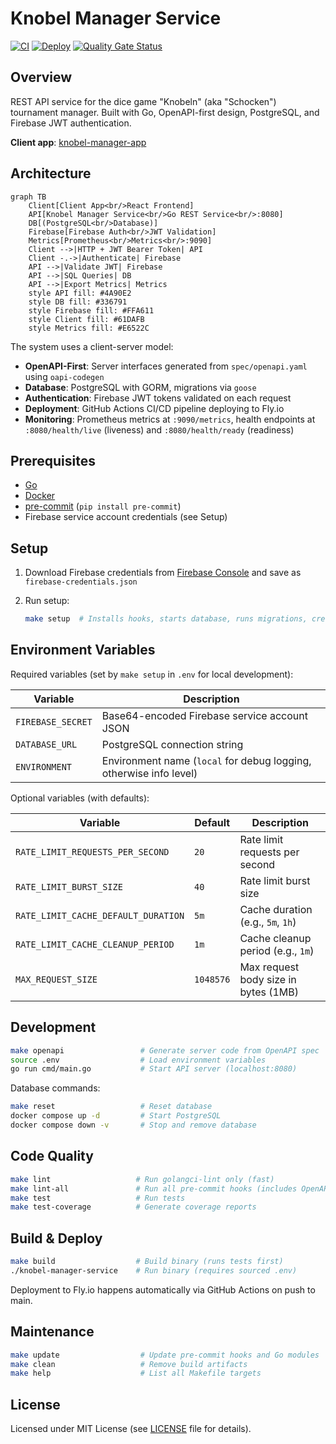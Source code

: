 # Knobel Manager Service

[![CI](https://github.com/henok321/knobel-manager-service/actions/workflows/CI.yml/badge.svg)](https://github.com/henok321/knobel-manager-service/actions/workflows/CI.yml)
[![Deploy](https://github.com/henok321/knobel-manager-service/actions/workflows/deploy.yml/badge.svg)](https://github.com/henok321/knobel-manager-service/actions/workflows/deploy.yml)
[![Quality Gate Status](https://sonarcloud.io/api/project_badges/measure?project=henok321_knobel-manager-service&metric=alert_status)](https://sonarcloud.io/summary/new_code?id=henok321_knobel-manager-service)

## Overview

REST API service for the dice game "Knobeln" (aka "Schocken") tournament manager. Built with Go, OpenAPI-first design,
PostgreSQL, and Firebase JWT authentication.

**Client app**: [knobel-manager-app](https://github.com/henok321/knobel-manager-app)

## Architecture

```mermaid
graph TB
    Client[Client App<br/>React Frontend]
    API[Knobel Manager Service<br/>Go REST Service<br/>:8080]
    DB[(PostgreSQL<br/>Database)]
    Firebase[Firebase Auth<br/>JWT Validation]
    Metrics[Prometheus<br/>Metrics<br/>:9090]
    Client -->|HTTP + JWT Bearer Token| API
    Client -.->|Authenticate| Firebase
    API -->|Validate JWT| Firebase
    API -->|SQL Queries| DB
    API -->|Export Metrics| Metrics
    style API fill: #4A90E2
    style DB fill: #336791
    style Firebase fill: #FFA611
    style Client fill: #61DAFB
    style Metrics fill: #E6522C
```

The system uses a client-server model:

- **OpenAPI-First**: Server interfaces generated from `spec/openapi.yaml` using `oapi-codegen`
- **Database**: PostgreSQL with GORM, migrations via `goose`
- **Authentication**: Firebase JWT tokens validated on each request
- **Deployment**: GitHub Actions CI/CD pipeline deploying to Fly.io
- **Monitoring**: Prometheus metrics at `:9090/metrics`, health endpoints at `:8080/health/live` (liveness) and `:8080/health/ready` (readiness)

## Prerequisites

- [Go](https://go.dev/doc/install)
- [Docker](https://docs.docker.com/get-docker/)
- [pre-commit](https://pre-commit.com/) (`pip install pre-commit`)
- Firebase service account credentials (see Setup)

## Setup

1. Download Firebase credentials
   from [Firebase Console](https://console.firebase.google.com/u/1/project/knobel-manager-webapp/settings/serviceaccounts/adminsdk)
   and save as `firebase-credentials.json`
2. Run setup:

   ```sh
   make setup  # Installs hooks, starts database, runs migrations, creates .env
   ```

## Environment Variables

Required variables (set by `make setup` in `.env` for local development):

| Variable          | Description                                                        |
|-------------------|--------------------------------------------------------------------|
| `FIREBASE_SECRET` | Base64-encoded Firebase service account JSON                       |
| `DATABASE_URL`    | PostgreSQL connection string                                       |
| `ENVIRONMENT`     | Environment name (`local` for debug logging, otherwise info level) |

Optional variables (with defaults):

| Variable                            | Default   | Description                          |
|-------------------------------------|-----------|--------------------------------------|
| `RATE_LIMIT_REQUESTS_PER_SECOND`    | `20`      | Rate limit requests per second       |
| `RATE_LIMIT_BURST_SIZE`             | `40`      | Rate limit burst size                |
| `RATE_LIMIT_CACHE_DEFAULT_DURATION` | `5m`      | Cache duration (e.g., `5m`, `1h`)    |
| `RATE_LIMIT_CACHE_CLEANUP_PERIOD`   | `1m`      | Cache cleanup period (e.g., `1m`)    |
| `MAX_REQUEST_SIZE`                  | `1048576` | Max request body size in bytes (1MB) |

## Development

```sh
make openapi                 # Generate server code from OpenAPI spec
source .env                  # Load environment variables
go run cmd/main.go           # Start API server (localhost:8080)
```

Database commands:

```sh
make reset                   # Reset database
docker compose up -d         # Start PostgreSQL
docker compose down -v       # Stop and remove database
```

## Code Quality

```sh
make lint                   # Run golangci-lint only (fast)
make lint-all               # Run all pre-commit hooks (includes OpenAPI generation)
make test                   # Run tests
make test-coverage          # Generate coverage reports
```

## Build & Deploy

```sh
make build                  # Build binary (runs tests first)
./knobel-manager-service    # Run binary (requires sourced .env)
```

Deployment to Fly.io happens automatically via GitHub Actions on push to main.

## Maintenance

```sh
make update                  # Update pre-commit hooks and Go modules
make clean                   # Remove build artifacts
make help                    # List all Makefile targets
```

## License

Licensed under MIT License (see [LICENSE](LICENSE) file for details).
